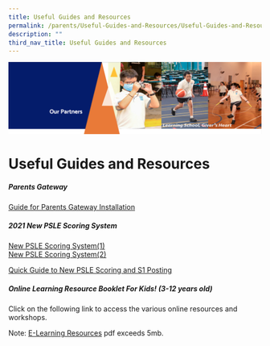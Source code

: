 ```yaml
---
title: Useful Guides and Resources
permalink: /parents/Useful-Guides-and-Resources/Useful-Guides-and-Resources/
description: ""
third_nav_title: Useful Guides and Resources
---
```

![](/images/OurPartners.png)

Useful Guides and Resources 
============================

##### **Parents Gateway**

[Guide for Parents Gateway Installation](/files/Parents%20Gateway%20Instrutional%20Guide%20(Installation).pdf)
  

##### **2021 New PSLE Scoring System**

[New PSLE Scoring System(1)](https://www.moe.gov.sg/microsites/psle-fsbb/psle/main.html)  
[New PSLE Scoring System(2)](/files/PSLE%20Scoring%20System%20MOE.pdf)

[Quick Guide to New PSLE Scoring and S1 Posting](/files/Infosheet.pdf)

##### **Online Learning Resource Booklet For Kids! (3-12 years old)**  
Click on the following link to access the various online resources and workshops.

Note: [E-Learning Resources](https://zhangdepri.moe.edu.sg/qql/slot/u180/Our%20Partners/Parents/Useful%20Guides%20and%20Resources/Online%20Learning%20Resource%20Booklet%20For%20Kids%203-12%20years%20old.pdf) pdf exceeds 5mb.
